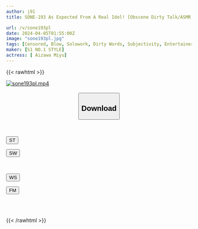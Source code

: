 ```yaml
---
author: j91
title: SONE-193 As Expected From A Real Idol! [Obscene Dirty Talk/ASMR Subjectivity/Whispering JOI] Miyu Aizawa's Extreme Penis Support That Delights Men's Erotic Brains

url: /v/sone193pl
date: 2024-04-05T01:55:00Z
image: "sone193pl.jpg"
tags: [Censored, Blow, Solowork, Dirty Words, Subjectivity, Entertainer, Masturbation Support	]
maker: [S1 NO.1 STYLE]
actress: [ Aizawa Miyu]
---
```



{{< rawhtml >}}

<div class="video" data-videoid="Dk4360AdD6FxdZ">
    <a href="javascript:;">
        <img src="/v/sone193pl/sone193pl.jpg" width="WIDTH" height="HEIGHT" alt="sone193pl.mp4" loading="lazy">
    </a>
</div>

<script type="text/javascript" src="https://j91.asia/asset/on-demand-st.js"></script>

<br>
  <link rel="stylesheet" href="https://j91.asia/asset/bs5.css">
  
  <center>
  <button class="btn btn-primary" type="button" data-bs-toggle="collapse" data-bs-target=".multi-collapse" aria-expanded="false" aria-controls="multiCollapseExample1 multiCollapseExample2"><h2>Download</h2></button></center>
</p>
<div class="row">
  <div class="col">
    <div class="collapse multi-collapse" id="multiCollapseExample1">
      <div class="card card-body">
	      	      <br>
<div class="buttons">  
<p><a href="https://streamtape.to/v/Dk4360AdD6FxdZ" target="_blank"><button class="btn-hover color-3"><i class="fa fa-download"></i> ST</button></a></p>
<p><a href="https://asnwish.com/85yy6om0zgzy" target="_blank"><button class="btn-hover color-2"><i class="fa fa-download"></i> SW</button></a></p></div>
    </div>
  </div>
</div>
  <div class="col">
    <div class="collapse multi-collapse" id="multiCollapseExample2">
      <div class="card card-body">
	      <br>
<div class="buttons">
<p><a href="https://wolfstream.tv/9uln8ke083qv"><button class="btn-hover color-9"><i class="fa fa-download"></i> WS</button></a></p>
<p><a href="https://filemoon.sx/d/2tvx43r6apj4"><button class="btn-hover color-8"><i class="fa fa-download"></i> FM</button></a></p></div>
<br><br>
      </div>
    </div>
  </div>
</div>

{{< /rawhtml >}}